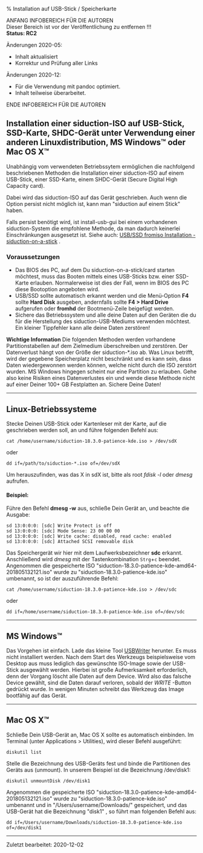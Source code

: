 % Installation auf USB-Stick / Speicherkarte

ANFANG   INFOBEREICH FÜR DIE AUTOREN  
Dieser Bereich ist vor der Veröffentlichung zu entfernen !!!  
**Status: RC2**

Änderungen 2020-05:

+ Inhalt aktualisiert
+ Korrektur und Prüfung aller Links

Änderungen 2020-12:

+ Für die Verwendung mit pandoc optimiert.
+ Inhalt teilweise überarbeitet.

ENDE   INFOBEREICH FÜR DIE AUTOREN

## Installation einer siduction-ISO auf USB-Stick, SSD-Karte, SHDC-Gerät unter Verwendung einer anderen Linuxdistribution, MS Windows&#8482; oder Mac OS X&#8482;

Unabhängig vom verwendeten Betriebssytem ermöglichen die nachfolgend beschriebenen Methoden die Installation einer siduction-ISO auf einem USB-Stick, einer SSD-Karte, einem SHDC-Gerät (Secure Digital High Capacity card).

Dabei wird das siduction-ISO auf das Gerät geschrieben. Auch wenn die Option persist nicht möglich ist, kann man "siduction auf einem Stick" haben.

Falls persist benötigt wird, ist install-usb-gui bei einem vorhandenen siduction-System die empfohlene Methode, da man dadurch keinerlei Einschränkungen ausgesetzt ist. Siehe auch: [USB/SSD fromiso Installation - siduction-on-a-stick](hd-install-opts-de.md#usb-from1) .

### Voraussetzungen

+ Das BIOS des PC, auf dem Du siduction-on-a-stick/card starten möchtest, muss das Booten mittels eines USB-Sticks bzw. einer SSD-Karte erlauben. Normalerweise ist dies der Fall, wenn im BIOS des PC diese Bootoption angeboten wird.
+ USB/SSD sollte automatisch erkannt werden und die Menü-Option **F4**  sollte **Hard Disk**  ausgeben, andernfalls sollte **F4 > Hard Drive**  aufgerufen oder **fromhd** der Bootmenü-Zeile beigefügt werden.
+ Sichere das Betriebssystem und alle deine Daten auf den Geräten die du für die Herstellung des siduction-USB-Mediums verwenden möchtest. Ein kleiner Tippfehler kann alle deine Daten zerstören!

<warning>**Wichtige Information**</warning>
<warning>
Die folgenden Methoden werden vorhandene Partitionstabellen auf dem Zielmedium überschreiben und zerstören. Der Datenverlust hängt von der Größe der siduction-*.iso ab. Was Linux betrifft, wird der gegebene Speicherplatz nicht beschränkt und es kann sein, dass Daten wiedergewonnen werden können, welche nicht durch die ISO zerstört wurden. MS Windows hingegen scheint nur eine Partition zu erlauben. Gehe also keine Risiken eines Datenverlustes ein und wende diese Methode nicht auf einer Deiner 100+ GB Festplatten an. Sichere Deine Daten!
</warning>

---

## Linux-Betriebssysteme

Stecke Deinen USB-Stick oder Kartenleser mit der Karte, auf die geschrieben werden soll, an und führe folgenden Befehl aus:

~~~
cat /home/username/siduction-18.3.0-patience-kde.iso > /dev/sdX
~~~

oder

~~~
dd if=/path/to/siduction-*.iso of=/dev/sdX
~~~

Um herauszufinden, was das X in sdX ist, bitte als root  *fdisk -l*  oder *dmesg* aufrufen.

#### Beispiel:

Führe den Befehl **dmesg -w** aus, schließe Dein Gerät an, und beachte die Ausgabe:

~~~
sd 13:0:0:0: [sdc] Write Protect is off
sd 13:0:0:0: [sdc] Mode Sense: 23 00 00 00
sd 13:0:0:0: [sdc] Write cache: disabled, read cache: enabled
sd 13:0:0:0: [sdc] Attached SCSI removable disk
~~~

Das Speichergerät wir hier mit dem Laufwerksbezeichner **sdc** erkannt.  
Anschließend wird *dmesg* mit der Tastenkombination `Strg`+`c` beendet.  
Angenommen die gespeicherte ISO "siduction-18.3.0-patience-kde-amd64-201805132121.iso"  wurde zu "siduction-18.3.0-patience-kde.iso"  umbenannt, so ist der auszuführende Befehl:

~~~
cat /home/username/siduction-18.3.0-patience-kde.iso > /dev/sdc
~~~

oder

~~~
dd if=/home/username/siduction-18.3.0-patience-kde.iso of=/dev/sdc
~~~

---

## MS Windows&#8482;

Das Vorgehen ist einfach. Lade das kleine Tool [USBWriter](https://sourceforge.net/p/usbwriter/wiki/Documentation/)  herunter. Es muss nicht installiert werden. Nach dem Start des Werkzeugs beispielsweise vom Desktop aus muss lediglich das gewünschte ISO-Image sowie der USB-Stick ausgewählt werden. Hierbei ist große Aufmerksamkeit erforderlich, denn der Vorgang löscht alle Daten auf dem Device. Wird also das falsche Device gewählt, sind die Daten darauf verloren, sobald der  *WRITE* -Button gedrückt wurde. In wenigen Minuten schreibt das Werkzeug das Image bootfähig auf das Gerät.

---

## Mac OS X&#8482;

Schließe Dein USB-Gerät an, Mac OS X sollte es automatisch einbinden. Im Terminal (unter Applications &gt; Utilities), wird dieser Befehl ausgeführt:

~~~
diskutil list
~~~

Stelle die Bezeichnung des USB-Geräts fest und binde die Partitionen des Geräts aus (unmount). In unserem Beispiel ist die Bezeichnung /dev/disk1:

~~~
diskutil unmountDisk /dev/disk1
~~~

Angenommen die gespeicherte ISO "siduction-18.3.0-patience-kde-amd64-201805132121.iso"  wurde zu "siduction-18.3.0-patience-kde.iso"  umbenannt und in "/Users/username/Downloads/"  gespeichert, und das USB-Gerät hat die Bezeichnung "disk1" , so führt man folgenden Befehl aus:

~~~
dd if=/Users/username/Downloads/siduction-18.3.0-patience-kde.iso of=/dev/disk1
~~~

---

<div id="rev">Zuletzt bearbeitet: 2020-12-02</div>
